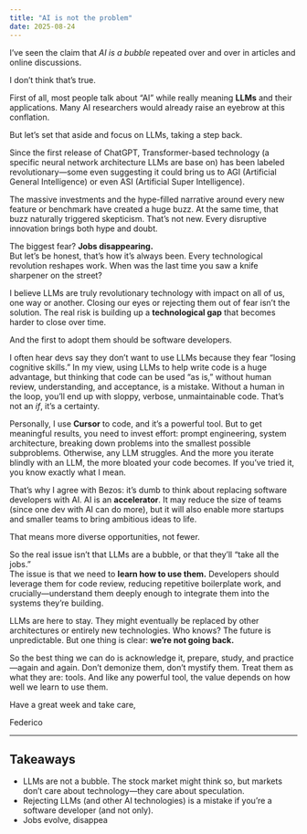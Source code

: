 ```yaml
---
title: "AI is not the problem"
date: 2025-08-24
---
```


I’ve seen the claim that *AI is a bubble* repeated over and over in articles and online discussions.

I don’t think that’s true.

First of all, most people talk about “AI” while really meaning **LLMs** and their applications. Many AI researchers would already raise an eyebrow at this conflation.

But let’s set that aside and focus on LLMs, taking a step back.

Since the first release of ChatGPT, Transformer-based technology (a specific neural network architecture LLMs are base on) has been labeled revolutionary—some even suggesting it could bring us to AGI (Artificial General Intelligence) or even ASI (Artificial Super Intelligence).  

The massive investments and the hype-filled narrative around every new feature or benchmark have created a huge buzz. At the same time, that buzz naturally triggered skepticism. That’s not new. Every disruptive innovation brings both hype and doubt.

The biggest fear? **Jobs disappearing.**  
But let’s be honest, that’s how it’s always been. Every technological revolution reshapes work. When was the last time you saw a knife sharpener on the street?

I believe LLMs are truly revolutionary technology with impact on all of us, one way or another. Closing our eyes or rejecting them out of fear isn’t the solution. The real risk is building up a **technological gap** that becomes harder to close over time.

And the first to adopt them should be software developers.  

I often hear devs say they don’t want to use LLMs because they fear “losing cognitive skills.” In my view, using LLMs to help write code is a huge advantage, but thinking that code can be used “as is,” without human review, understanding, and acceptance, is a mistake. Without a human in the loop, you’ll end up with sloppy, verbose, unmaintainable code. That’s not an *if*, it’s a certainty.

Personally, I use **Cursor** to code, and it’s a powerful tool. But to get meaningful results, you need to invest effort: prompt engineering, system architecture, breaking down problems into the smallest possible subproblems. Otherwise, any LLM struggles. And the more you iterate blindly with an LLM, the more bloated your code becomes. If you’ve tried it, you know exactly what I mean.

That’s why I agree with Bezos: it’s dumb to think about replacing software developers with AI. AI is an **accelerator**. It may reduce the size of teams (since one dev with AI can do more), but it will also enable more startups and smaller teams to bring ambitious ideas to life.  

That means more diverse opportunities, not fewer.

So the real issue isn’t that LLMs are a bubble, or that they’ll “take all the jobs.”  
The issue is that we need to **learn how to use them.** Developers should leverage them for code review, reducing repetitive boilerplate work, and crucially—understand them deeply enough to integrate them into the systems they’re building.

LLMs are here to stay. They might eventually be replaced by other architectures or entirely new technologies. Who knows? The future is unpredictable. But one thing is clear: **we’re not going back.**  

So the best thing we can do is acknowledge it, prepare, study, and practice—again and again. Don’t demonize them, don’t mystify them. Treat them as what they are: tools. And like any powerful tool, the value depends on how well we learn to use them.


Have a great week and take care,

Federico  

---

## Takeaways

- LLMs are not a bubble. The stock market might think so, but markets don’t care about technology—they care about speculation.  
- Rejecting LLMs (and other AI technologies) is a mistake if you’re a software developer (and not only).  
- Jobs evolve, disappea
